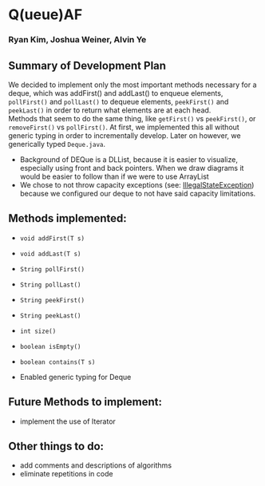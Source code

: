 # Q(ueue)AF
### Ryan Kim, Joshua Weiner, Alvin Ye
## Summary of Development Plan
We decided to implement only the most important methods necessary for a deque, which was addFirst() and addLast() to enqueue elements, ```pollFirst()``` and ```pollLast()``` to dequeue elements, ```peekFirst()``` and ```peekLast()``` in order to return what elements are at each head. <br>
	Methods that seem to do the same thing, like ```getFirst()``` vs ```peekFirst()```, or ```removeFirst()``` vs ```pollFirst()```.
	At first, we implemented this all without generic typing in order to incrementally develop. Later on however, we generically typed ```Deque.java```.  
	
* Background of DEQue is a DLList, because it is easier to visualize, especially using front and back pointers. When we draw diagrams it would be easier to follow than if we were to use ArrayList
* We chose to not throw capacity exceptions (see: [IllegalStateException](https://docs.oracle.com/javase/7/docs/api/java/lang/IllegalStateException.html)) because we configured our deque to not have said capacity limitations.

## Methods implemented:
* ```void addFirst(T s)```
* ```void addLast(T s)```
* ```String pollFirst()```
* ```String pollLast()```
* ```String peekFirst()```
* ```String peekLast()```
* ```int size()```
* ```boolean isEmpty()```
* ```boolean contains(T s)```

* Enabled generic typing for Deque

## Future Methods to implement:
* implement the use of Iterator

## Other things to do:
* add comments and descriptions of algorithms
* eliminate repetitions in code
